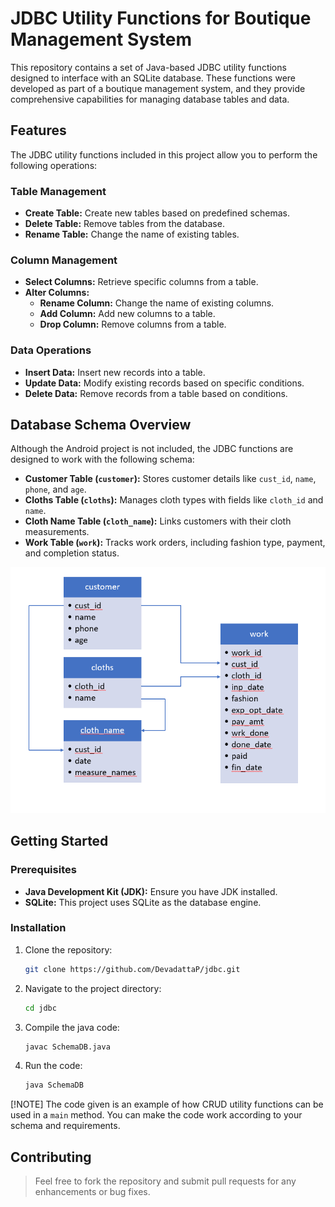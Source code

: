 # JDBC Utility Functions for Boutique Management System

This repository contains a set of Java-based JDBC utility functions designed to interface with an SQLite database. These functions were developed as part of a boutique management system, and they provide comprehensive capabilities for managing database tables and data.

## Features

The JDBC utility functions included in this project allow you to perform the following operations:

### Table Management
- **Create Table:** Create new tables based on predefined schemas.
- **Delete Table:** Remove tables from the database.
- **Rename Table:** Change the name of existing tables.

### Column Management
- **Select Columns:** Retrieve specific columns from a table.
- **Alter Columns:** 
  - **Rename Column:** Change the name of existing columns.
  - **Add Column:** Add new columns to a table.
  - **Drop Column:** Remove columns from a table.

### Data Operations
- **Insert Data:** Insert new records into a table.
- **Update Data:** Modify existing records based on specific conditions.
- **Delete Data:** Remove records from a table based on conditions.

## Database Schema Overview

Although the Android project is not included, the JDBC functions are designed to work with the following schema:

- **Customer Table (`customer`):** Stores customer details like `cust_id`, `name`, `phone`, and `age`.
- **Cloths Table (`cloths`):** Manages cloth types with fields like `cloth_id` and `name`.
- **Cloth Name Table (`cloth_name`):** Links customers with their cloth measurements.
- **Work Table (`work`):** Tracks work orders, including fashion type, payment, and completion status.

![Database Schema](schema%20graph.png)

## Getting Started

### Prerequisites

- **Java Development Kit (JDK):** Ensure you have JDK installed.
- **SQLite:** This project uses SQLite as the database engine.

### Installation

1. Clone the repository:
   ```sh
   git clone https://github.com/DevadattaP/jdbc.git
    ```
2. Navigate to the project directory:
    ```sh
    cd jdbc
    ```
3. Compile the java code:
    ```sh
    javac SchemaDB.java
    ```
4. Run the code:
    ```sh
    java SchemaDB
    ```
[!NOTE]
The code given is an example of how CRUD utility functions can be used in a `main` method. You can make the code work according to your schema and requirements.

## Contributing
> Feel free to fork the repository and submit pull requests for any enhancements or bug fixes.